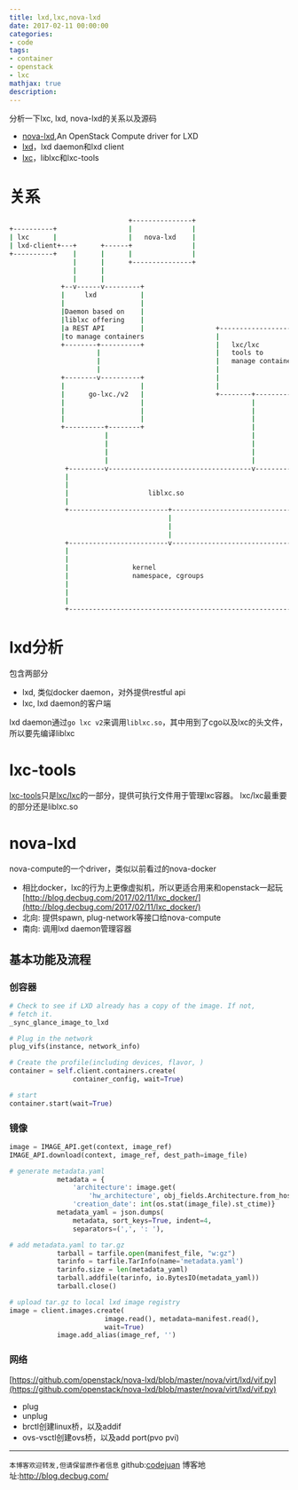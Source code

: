 ```yaml
---
title: lxd,lxc,nova-lxd
date: 2017-02-11 00:00:00
categories:
- code
tags: 
- container
- openstack
- lxc
mathjax: true
description: 
---
```


分析一下lxc, lxd, nova-lxd的关系以及源码

- [nova-lxd](https://github.com/openstack/nova-lxd),An OpenStack Compute driver for LXD
- [lxd](https://github.com/lxc/lxd)，lxd daemon和lxd client
- [lxc](https://github.com/lxc/lxc)，liblxc和lxc-tools

# 关系
``` sh
                              +---------------+
+----------+                  |               |
| lxc      |                  |   nova-lxd    |
| lxd-client+---+      +------+               |
+----------+    |      |      |               |
                |      |      +---------------+
                |      |
                |      |
             +--v------v---------+
             |     lxd           |
             |                   |
             |Daemon based on    |
             |liblxc offering    |
             |a REST API         |                  +-------------------------+
             |to manage containers                  |                         |
             +--------+----------+                  |   lxc/lxc               |
                      |                             |   tools to              |
                      |                             |   manage containers     |
                      |                             |                         |
             +--------v----------+                  |                         |
             |                   |                  |                         |
             |      go-lxc./v2   |                  +--------+----------------+
             |                   |                           |
             |                   |                           |
             |                   |                           |
             +----------+--------+                           |
                        |                                    |
                        |                                    |
                        |                                    |
                        |                                    |
              +---------v------------------------------------v---------+
              |                                                        |
              |                                                        |
              |                    liblxc.so                           |
              |                                                        |
              +-------------------------+------------------------------+
                                        |
                                        |
                                        |
              +-------------------------v------------------------------+
              |                                                        |
              |                                                        |
              |                kernel                                  |
              |                namespace, cgroups                      |
              |                                                        |
              |                                                        |
              |                                                        |
              +--------------------------------------------------------+

```


<!--more-->

# lxd分析
包含两部分
- lxd, 类似docker daemon，对外提供restful api
- lxc, lxd daemon的客户端

lxd daemon通过`go lxc v2`来调用`liblxc.so`，其中用到了cgo以及lxc的头文件，所以要先编译liblxc

# lxc-tools
[lxc-tools]((https://github.com/lxc/lxc/tree/master/src/lxc/tools))只是[lxc/lxc](https://github.com/lxc/lxc)的一部分，提供可执行文件用于管理lxc容器。
lxc/lxc最重要的部分还是liblxc.so

# nova-lxd
nova-compute的一个driver，类似以前看过的nova-docker
- 相比docker，lxc的行为上更像虚拟机，所以更适合用来和openstack一起玩[http://blog.decbug.com/2017/02/11/lxc_docker/](http://blog.decbug.com/2017/02/11/lxc_docker/)
- 北向: 提供spawn, plug-network等接口给nova-compute
- 南向: 调用lxd daemon管理容器

## 基本功能及流程
### 创容器
```py
# Check to see if LXD already has a copy of the image. If not,
# fetch it.
_sync_glance_image_to_lxd

# Plug in the network
plug_vifs(instance, network_info)

# Create the profile(including devices, flavor, )
container = self.client.containers.create(
                container_config, wait=True)

# start
container.start(wait=True)

```


### 镜像

```py
image = IMAGE_API.get(context, image_ref)
IMAGE_API.download(context, image_ref, dest_path=image_file)

# generate metadata.yaml
            metadata = {
                'architecture': image.get(
                    'hw_architecture', obj_fields.Architecture.from_host()),
                'creation_date': int(os.stat(image_file).st_ctime)}
            metadata_yaml = json.dumps(
                metadata, sort_keys=True, indent=4,
                separators=(',', ': '),

# add metadata.yaml to tar.gz
            tarball = tarfile.open(manifest_file, "w:gz")
            tarinfo = tarfile.TarInfo(name='metadata.yaml')
            tarinfo.size = len(metadata_yaml)
            tarball.addfile(tarinfo, io.BytesIO(metadata_yaml))
            tarball.close()

# upload tar.gz to local lxd image registry
image = client.images.create(
                        image.read(), metadata=manifest.read(),
                        wait=True)
            image.add_alias(image_ref, '')
```

### 网络
[https://github.com/openstack/nova-lxd/blob/master/nova/virt/lxd/vif.py](https://github.com/openstack/nova-lxd/blob/master/nova/virt/lxd/vif.py)
- plug
- unplug
- brctl创建linux桥，以及addif
- ovs-vsctl创建ovs桥，以及add port(pvo pvi)


----------------------------

`本博客欢迎转发,但请保留原作者信息`
github:[codejuan](https://github.com/CodeJuan)
博客地址:http://blog.decbug.com/


